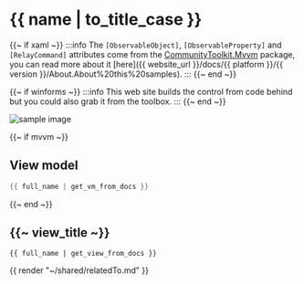 # {{ name | to_title_case }}

{{~ if xaml ~}}
:::info
The `[ObservableObject]`, `[ObservableProperty]` and `[RelayCommand]` attributes come from the 
[CommunityToolkit.Mvvm](https://www.nuget.org/packages/CommunityToolkit.Mvvm/) package, you can read more about it 
[here]({{ website_url }}/docs/{{ platform }}/{{ version }}/About.About%20this%20samples).
:::
{{~ end ~}}


{{~ if winforms ~}}
:::info
This web site builds the control from code behind but you could also grab it from the toolbox.
:::
{{~ end ~}}

<div class="text-center sample-img">
    <img src="https://raw.githubusercontent.com/beto-rodriguez/LiveCharts2/dev/docs/{{ unique_name }}/all.png" alt="sample image" />
</div>

{{~ if mvvm ~}}
## View model

```csharp
{{ full_name | get_vm_from_docs }}
```
{{~ end ~}}

## {{~ view_title ~}}

```
{{ full_name | get_view_from_docs }}
```

{{ render "~/shared/relatedTo.md" }}
